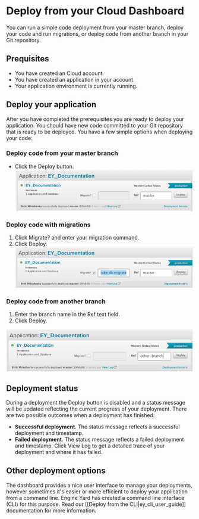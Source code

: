 # Deploy from your Cloud Dashboard

You can run a simple code deployment from your master branch, deploy your code and run migrations, or deploy code from another branch in your Git repository.

## Prequisites

* You have created an Cloud account.
* You have created an application in your account.
* Your application environment is currently running.


## Deploy your application

After you have completed the prerequisites you are ready to deploy your
application.  You should have new code committed to your Git repository 
that is ready to be deployed.  You have a few simple options when 
deploying your code:

### Deploy code from your master branch

* Click the Deploy button.
   <img src="images/deploy-from-dashboard.png" width="600" alt="Click the deploy button for your application" />
       
### Deploy code with migrations

1. Click Migrate? and enter your migration command.
2. Click Deploy.
   <img src="images/deploy-from-dashboard-migrations.png" width="600" alt="Enter your migration command and click the deploy button for your application" />

### Deploy code from another branch

1. Enter the branch name in the Ref text field.
2. Click Deploy.
  <img src="images/deploy-from-dashboard-branch.png" width="600" alt="Enter your branch name and click the deploy button for your application" />


## Deployment status

During a deployment the Deploy button is disabled and a status message
will be updated reflecting the current progress of your deployment.  There are
two possible outcomes when a deployment has finished:

  * **Successful deployment**. 
    The status message reflects a successful deployment and timestamp.
  * **Failed deployment**. 
    The status message reflects a failed deployment and timestamp.
    Click View Log to get a detailed trace of your 
    deployment and where it has failed.
    
## Other deployment options
The dashboard provides a nice user interface to manage your deployments,
however sometimes it's easier or more efficient to deploy your application from 
a command line.  Engine Yard has created a command line interface (CLI) for this
purpose.  Read our [[Deploy from the CLI|ey_cli_user_guide]] documentation for more
information.